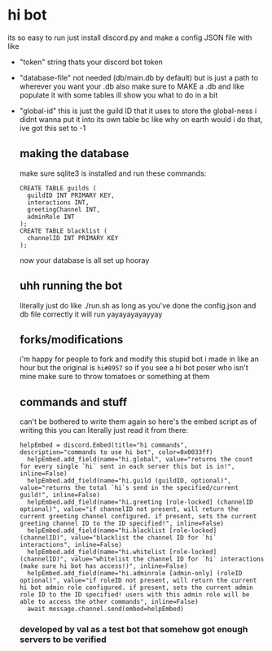 # hi bot
its so easy to run just install discord.py and make a config JSON file with like 
- "token" string thats your discord bot token
- "database-file" not needed (db/main.db by default) but is just a path to wherever you want your .db also make sure to MAKE a .db and like populate it with some tables ill show you what to do in a bit
- "global-id" this is just the guild ID that it uses to store the global-ness i didnt wanna put it into its own table bc like why on earth would i do that, ive got this set to -1

  ## making the database
  make sure sqlite3 is installed and run these commands:
  ```
  CREATE TABLE guilds (
    guildID INT PRIMARY KEY,
    interactions INT,
    greetingChannel INT,
    adminRole INT
  );
  CREATE TABLE blacklist (
    channelID INT PRIMARY KEY
  );
  ```
  now your database is all set up hooray

  ## uhh running the bot
  literally just do like ./run.sh as long as you've done the config.json and db file correctly it will run yayayayayayyay

  ## forks/modifications
  i'm happy for people to fork and modify this stupid bot i made in like an hour but the original is `hi#8957` so if you see a hi bot poser who isn't mine make sure to throw tomatoes or something at them

  ## commands and stuff
  can't be bothered to write them again so here's the embed script as of writing this you can literally just read it from there:
  ```
  helpEmbed = discord.Embed(title="hi commands", description="commands to use hi bot", color=0x0033ff)
	helpEmbed.add_field(name="hi.global", value="returns the count for every single `hi` sent in each server this bot is in!", inline=False)
	helpEmbed.add_field(name="hi.guild (guildID, optional)", value="returns the total `hi`s send in the specified/current guild!", inline=False)
	helpEmbed.add_field(name="hi.greeting [role-locked] (channelID optional)", value="if channelID not present, will return the current greeting channel configured. if present, sets the current greeting channel ID to the ID specified!", inline=False)
	helpEmbed.add_field(name="hi.blacklist [role-locked] (channelID)", value="blacklist the channel ID for `hi` interactions", inline=False)
	helpEmbed.add_field(name="hi.whitelist [role-locked] (channelID)", value="whitelist the channel ID for `hi` interactions (make sure hi bot has access!)", inline=False)
	helpEmbed.add_field(name="hi.adminrole [admin-only] (roleID optional)", value="if roleID not present, will return the current hi bot admin role configured. if present, sets the current admin role ID to the ID specified! users with this admin role will be able to access the other commands", inline=False)
	await message.channel.send(embed=helpEmbed)
  ```

  ### developed by val as a test bot that somehow got enough servers to be verified
